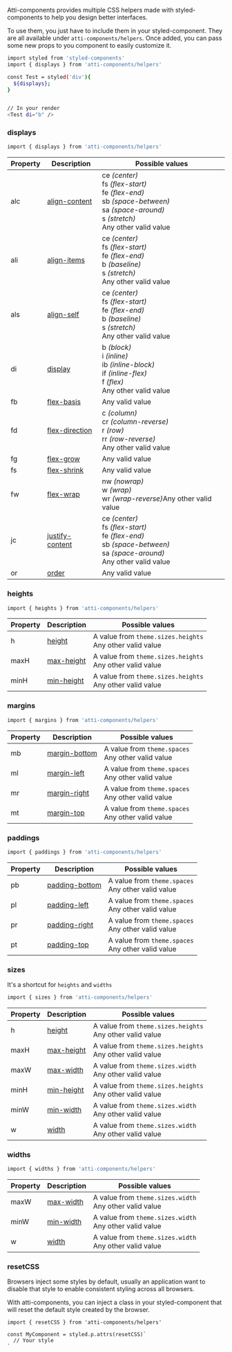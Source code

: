 Atti-components provides multiple CSS helpers made with styled-components to help you design better interfaces.

To use them, you just have to include them in your styled-component. They are all available under `atti-components/helpers`. Once added, you can pass some new props to you component to easily customize it.

```sh
import styled from 'styled-components'
import { displays } from 'atti-components/helpers'

const Test = styled('div'){
  ${displays};
}


// In your render
<Test di="b" />
```

### displays

```sh
import { displays } from 'atti-components/helpers'
```

| Property | Description                                                                     | Possible values                                                                                                                                                              |
| -------- | ------------------------------------------------------------------------------- | ---------------------------------------------------------------------------------------------------------------------------------------------------------------------------- |
| alc      | [align-content](https://www.w3schools.com/cssref/css3_pr_align-content.asp)     | ce <i>(center)</i><br>fs <i>(flex-start)</i><br>fe <i>(flex-end)</i><br>sb <i>(space-between)</i><br>sa <i>(space-around)</i><br>s <i>(stretch)</i><br>Any other valid value |
| ali      | [align-items](https://www.w3schools.com/cssref/css3_pr_align-items.asp)         | ce <i>(center)</i><br>fs <i>(flex-start)</i><br>fe <i>(flex-end)</i><br>b <i>(baseline)</i><br>s <i>(stretch)</i><br>Any other valid value                                   |
| als      | [align-self](https://www.w3schools.com/cssref/css3_pr_align-self.asp)           | ce <i>(center)</i><br>fs <i>(flex-start)</i><br>fe <i>(flex-end)</i><br>b <i>(baseline)</i><br>s <i>(stretch)</i><br>Any other valid value                                   |
| di       | [display](https://www.w3schools.com/cssref/pr_class_display.asp)                | b <i>(block)</i><br>i <i>(inline)</i><br>ib <i>(inline-block)</i><br>if <i>(inline-flex)</i><br>f <i>(flex)</i><br>Any other valid value                                     |
| fb       | [flex-basis](https://www.w3schools.com/cssref/css3_pr_flex-basis.asp)           | Any valid value                                                                                                                                                              |
| fd       | [flex-direction](https://www.w3schools.com/cssref/css3_pr_flex-direction.asp)   | c <i>(column)</i><br>cr <i>(column-reverse)</i><br>r <i>(row)</i><br>rr <i>(row-reverse)</i><br>Any other valid value                                                        |
| fg       | [flex-grow](https://www.w3schools.com/cssref/css3_pr_flex-grow.asp)             | Any valid value                                                                                                                                                              |
| fs       | [flex-shrink](https://www.w3schools.com/cssref/css3_pr_flex-shrink.asp)         | Any valid value                                                                                                                                                              |
| fw       | [flex-wrap](https://www.w3schools.com/cssref/css3_pr_flex-wrap.asp)             | nw <i>(nowrap)</i><br>w <i>(wrap)</i><br>wr <i>(wrap-reverse)</i>Any other valid value<br>                                                                                   |
| jc       | [justify-content](https://www.w3schools.com/cssref/css3_pr_justify-content.asp) | ce <i>(center)</i><br>fs <i>(flex-start)</i><br>fe <i>(flex-end)</i><br>sb <i>(space-between)</i><br>sa <i>(space-around)</i><br>Any other valid value                       |
| or       | [order](https://www.w3schools.com/cssref/css3_pr_order.asp)                     | Any valid value                                                                                                                                                              |

### heights

```sh
import { heights } from 'atti-components/helpers'
```

| Property | Description                                                          | Possible values                                             |
| -------- | -------------------------------------------------------------------- | ----------------------------------------------------------- |
| h        | [height](https://www.w3schools.com/cssref/pr_dim_height.asp)         | A value from `theme.sizes.heights`<br>Any other valid value |
| maxH     | [max-height](https://www.w3schools.com/cssref/pr_dim_max-height.asp) | A value from `theme.sizes.heights`<br>Any other valid value |
| minH     | [min-height](https://www.w3schools.com/cssref/pr_dim_min-height.asp) | A value from `theme.sizes.heights`<br>Any other valid value |

### margins

```sh
import { margins } from 'atti-components/helpers'
```

| Property | Description                                                            | Possible values                                      |
| -------- | ---------------------------------------------------------------------- | ---------------------------------------------------- |
| mb       | [margin-bottom](https://www.w3schools.com/cssref/pr_margin-bottom.asp) | A value from `theme.spaces`<br>Any other valid value |
| ml       | [margin-left](https://www.w3schools.com/cssref/pr_margin-left.asp)     | A value from `theme.spaces`<br>Any other valid value |
| mr       | [margin-right](https://www.w3schools.com/cssref/pr_margin-right.asp)   | A value from `theme.spaces`<br>Any other valid value |
| mt       | [margin-top](https://www.w3schools.com/cssref/pr_margin-top.asp)       | A value from `theme.spaces`<br>Any other valid value |

### paddings

```sh
import { paddings } from 'atti-components/helpers'
```

| Property | Description                                                              | Possible values                                      |
| -------- | ------------------------------------------------------------------------ | ---------------------------------------------------- |
| pb       | [padding-bottom](https://www.w3schools.com/cssref/pr_padding-bottom.asp) | A value from `theme.spaces`<br>Any other valid value |
| pl       | [padding-left](https://www.w3schools.com/cssref/pr_padding-left.asp)     | A value from `theme.spaces`<br>Any other valid value |
| pr       | [padding-right](https://www.w3schools.com/cssref/pr_padding-right.asp)   | A value from `theme.spaces`<br>Any other valid value |
| pt       | [padding-top](https://www.w3schools.com/cssref/pr_padding-top.asp)       | A value from `theme.spaces`<br>Any other valid value |

### sizes

It's a shortcut for `heights` and `widths`

```sh
import { sizes } from 'atti-components/helpers'
```

| Property | Description                                                          | Possible values                                             |
| -------- | -------------------------------------------------------------------- | ----------------------------------------------------------- |
| h        | [height](https://www.w3schools.com/cssref/pr_dim_height.asp)         | A value from `theme.sizes.heights`<br>Any other valid value |
| maxH     | [max-height](https://www.w3schools.com/cssref/pr_dim_max-height.asp) | A value from `theme.sizes.heights`<br>Any other valid value |
| maxW     | [max-width](https://www.w3schools.com/cssref/pr_dim_max-width.asp)   | A value from `theme.sizes.width`<br>Any other valid value   |
| minH     | [min-height](https://www.w3schools.com/cssref/pr_dim_min-height.asp) | A value from `theme.sizes.heights`<br>Any other valid value |
| minW     | [min-width](https://www.w3schools.com/cssref/pr_dim_min-width.asp)   | A value from `theme.sizes.width`<br>Any other valid value   |
| w        | [width](https://www.w3schools.com/cssref/pr_dim_width.asp)           | A value from `theme.sizes.width`<br>Any other valid value   |

### widths

```sh
import { widths } from 'atti-components/helpers'
```

| Property | Description                                                        | Possible values                                           |
| -------- | ------------------------------------------------------------------ | --------------------------------------------------------- |
| maxW     | [max-width](https://www.w3schools.com/cssref/pr_dim_max-width.asp) | A value from `theme.sizes.width`<br>Any other valid value |
| minW     | [min-width](https://www.w3schools.com/cssref/pr_dim_min-width.asp) | A value from `theme.sizes.width`<br>Any other valid value |
| w        | [width](https://www.w3schools.com/cssref/pr_dim_width.asp)         | A value from `theme.sizes.width`<br>Any other valid value |

### resetCSS

Browsers inject some styles by default, usually an application want to disable that style to enable consistent styling across all browsers.

With atti-components, you can inject a class in your styled-component that will reset the default style created by the browser.

```
import { resetCSS } from 'atti-components/helpers'

const MyComponent = styled.p.attrs(resetCSS)`
  // Your style
`

```
